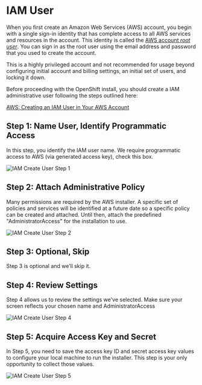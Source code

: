 # IAM User

When you first create an Amazon Web Services (AWS) account, you begin with a single sign-in identity that has complete access to all AWS services and resources in the account. This identity is called the [AWS account *root user*][aws-account-root-user]. You can sign in as the root user using the email address and password that you used to create the account.

This is a highly privileged account and not recommended for usage beyond configuring initial account and
billing settings, an initial set of users, and locking it down.

Before proceeding with the OpenShift install, you should create a IAM administrative user following the steps
outlined here:

[AWS: Creating an IAM User in Your AWS Account][user-create]

## Step 1: Name User, Identify Programmatic Access

In this step, you identify the IAM user name. We require programmatic access to AWS (via generated access key), check
this box.

![IAM Create User Step 1](images/iam_create_user_step1.png)

## Step 2: Attach Administrative Policy

Many permissions are required by the AWS installer. A specific set of policies and services will be identified at a
future date so a specific policy can be created and attached. Until then, attach the predefined "AdministratorAccess"
for the installation to use.

![IAM Create User Step 2](images/iam_create_user_step2.png)

## Step 3: Optional, Skip

Step 3 is optional and we’ll skip it.

## Step 4: Review Settings

Step 4 allows us to review the settings we've selected. Make sure your screen reflects your chosen name and
AdministratorAccess

![IAM Create User Step 4](images/iam_create_user_step4.png)

## Step 5: Acquire Access Key and Secret

In Step 5, you need to save the access key ID and secret access key values to configure your local machine to run
the installer. This step is your only opportunity to collect those values.

![IAM Create User Step 5](images/iam_create_user_step5.png)

[aws-account-root-user]: https://docs.aws.amazon.com/IAM/latest/UserGuide/id_root-user.html
[user-create]: https://docs.aws.amazon.com/IAM/latest/UserGuide/id_users_create.html
